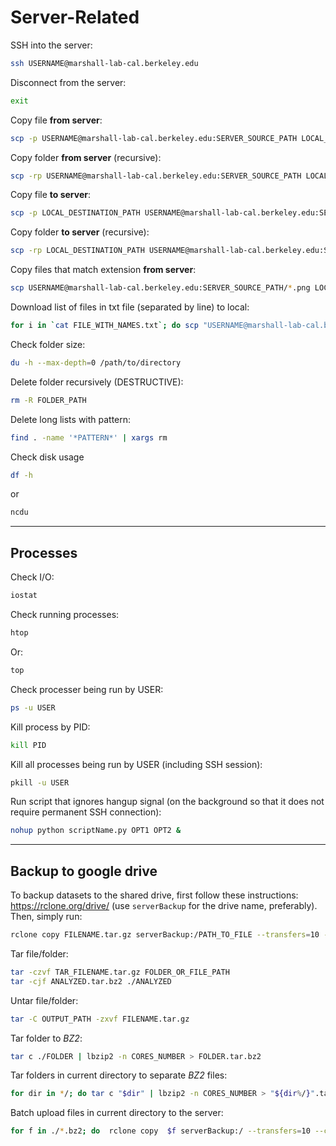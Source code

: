 # Server-Related

SSH into the server:

```bash
ssh USERNAME@marshall-lab-cal.berkeley.edu
```

Disconnect from the server:

```bash
exit
```


Copy file **from server**:

```bash
scp -p USERNAME@marshall-lab-cal.berkeley.edu:SERVER_SOURCE_PATH LOCAL_DESTINATION_PATH
```

Copy folder **from server** (recursive):

```bash
scp -rp USERNAME@marshall-lab-cal.berkeley.edu:SERVER_SOURCE_PATH LOCAL_DESTINATION_PATH
```


Copy file **to server**:

```bash
scp -p LOCAL_DESTINATION_PATH USERNAME@marshall-lab-cal.berkeley.edu:SERVER_SOURCE_PATH
```

Copy folder **to server** (recursive):

```bash
scp -rp LOCAL_DESTINATION_PATH USERNAME@marshall-lab-cal.berkeley.edu:SERVER_SOURCE_PATH
```

Copy files that match extension **from server**:

```bash
scp USERNAME@marshall-lab-cal.berkeley.edu:SERVER_SOURCE_PATH/*.png LOCAL_DESTINATION_PATH
```

Download list of files in txt file (separated by line) to local:

```bash
for i in `cat FILE_WITH_NAMES.txt`; do scp "USERNAME@marshall-lab-cal.berkeley.edu:/PATH_TO_REMOTE/${i}" PATH_TO_LOCAL; done
```

Check folder size:

```bash
du -h --max-depth=0 /path/to/directory
```

Delete folder recursively (DESTRUCTIVE):

```bash
rm -R FOLDER_PATH
```

Delete long lists with pattern:

```bash
find . -name '*PATTERN*' | xargs rm
```

Check disk usage
```bash
df -h
```

or 

```bash
ncdu
```

<hr>

## Processes

Check I/O:

```bash
iostat
```


Check running processes:

```bash
htop
```

Or:

```bash
top
```

Check processer being run by USER:

```bash
ps -u USER
```

Kill process by PID:

```bash
kill PID
```

Kill all processes being run by USER (including SSH session):

```bash
pkill -u USER
```

Run script that ignores hangup signal (on the background so that it does not require permanent SSH connection):

```bash
nohup python scriptName.py OPT1 OPT2 &
```

<hr>

## Backup to google drive

To backup datasets to the shared drive, first follow these instructions: https://rclone.org/drive/ (use `serverBackup` for the drive name, preferably). Then, simply run:

```bash
rclone copy FILENAME.tar.gz serverBackup:/PATH_TO_FILE --transfers=10 --checkers=10 --fast-list --drive-chunk-size=256M --verbose 
```

Tar file/folder:

```bash
tar -czvf TAR_FILENAME.tar.gz FOLDER_OR_FILE_PATH
tar -cjf ANALYZED.tar.bz2 ./ANALYZED
```

Untar file/folder:

```bash
tar -C OUTPUT_PATH -zxvf FILENAME.tar.gz
```

Tar folder to *BZ2*:

```bash
tar c ./FOLDER | lbzip2 -n CORES_NUMBER > FOLDER.tar.bz2
```

Tar folders in current directory to separate *BZ2* files:

```bash
for dir in */; do tar c "$dir" | lbzip2 -n CORES_NUMBER > "${dir%/}".tar.bz2; done
```

Batch upload files in current directory to the server:

```bash
for f in ./*.bz2; do  rclone copy  $f serverBackup:/ --transfers=10 --checkers=10 --fast-list --drive-chunk-size=256M --verbose; done
```
